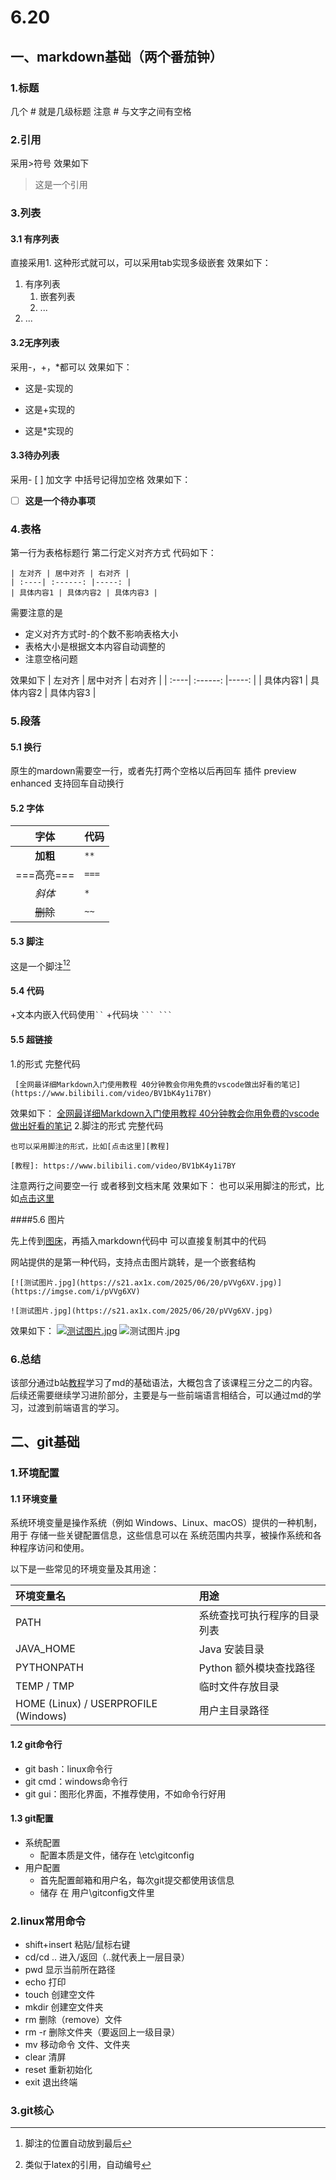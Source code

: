 # 6.20
## 一、markdown基础（两个番茄钟）
### 1.标题
几个 # 就是几级标题
注意 # 与文字之间有空格
### 2.引用
采用>符号
效果如下
> 这是一个引用
### 3.列表
#### 3.1 有序列表
直接采用1. 这种形式就可以，可以采用tab实现多级嵌套
效果如下：
1. 有序列表
   1. 嵌套列表
   2. ...
2. ...
#### 3.2无序列表
采用-，+，*都可以
效果如下：
- 这是-实现的
+ 这是+实现的
* 这是*实现的
#### 3.3待办列表
采用- [ ] 加文字
中括号记得加空格
效果如下：
- [ ] **这是一个待办事项**
### 4.表格
第一行为表格标题行
第二行定义对齐方式
代码如下：
```
| 左对齐 | 居中对齐 | 右对齐 |
| :----| :------: |-----: |
| 具体内容1 | 具体内容2 | 具体内容3 |
```
需要注意的是
+ 定义对齐方式时-的个数不影响表格大小
+ 表格大小是根据文本内容自动调整的
+ 注意空格问题

效果如下
| 左对齐 | 居中对齐 | 右对齐 |
| :----| :------: |-----: |
| 具体内容1 | 具体内容2 | 具体内容3 |

### 5.段落
#### 5.1 换行
原生的mardown需要空一行，或者先打两个空格以后再回车
  插件 preview enhanced 支持回车自动换行
#### 5.2 字体
| 字体 | 代码 |
| :--: | :--- |
| **加粗**| `**`|
| ===高亮=== | `===` |
| *斜体* | `*` |
| ~~删除~~ | `~~` |
#### 5.3 脚注
这是一个脚注[^1][^非文本内容]
[^1]: 脚注的位置自动放到最后
[^非文本内容]:类似于latex的引用，自动编号
#### 5.4 代码
+文本内嵌入代码使用` `` `
+代码块 ` ``` ``` `
#### 5.5 超链接
1.[]()的形式
完整代码
```
 [全网最详细Markdown入门使用教程 40分钟教会你用免费的vscode做出好看的笔记](https://www.bilibili.com/video/BV1bK4y1i7BY)
```
效果如下：
 [全网最详细Markdown入门使用教程 40分钟教会你用免费的vscode做出好看的笔记](https://www.bilibili.com/video/BV1bK4y1i7BY)
2.脚注的形式
完整代码
```
也可以采用脚注的形式，比如[点击这里][教程]

[教程]: https://www.bilibili.com/video/BV1bK4y1i7BY

```
注意两行之间要空一行
或者移到文档末尾
效果如下：
也可以采用脚注的形式，比如[点击这里][教程]

[教程]: https://www.bilibili.com/video/BV1bK4y1i7BY

####5.6 图片

先上传到[图床](https://imgse.com/)，再插入markdown代码中
可以直接复制其中的代码

网站提供的是第一种代码，支持点击图片跳转，是一个嵌套结构



```
[![测试图片.jpg](https://s21.ax1x.com/2025/06/20/pVVg6XV.jpg)](https://imgse.com/i/pVVg6XV)

![测试图片.jpg](https://s21.ax1x.com/2025/06/20/pVVg6XV.jpg)

```

效果如下：
[![测试图片.jpg](https://s21.ax1x.com/2025/06/20/pVVg6XV.jpg)](https://imgse.com/i/pVVg6XV "这是标题")
![测试图片.jpg](https://s21.ax1x.com/2025/06/20/pVVg6XV.jpg)

### 6.总结
该部分通过b站[教程]学习了md的基础语法，大概包含了该课程三分之二的内容。后续还需要继续学习进阶部分，主要是与一些前端语言相结合，可以通过md的学习，过渡到前端语言的学习。

## 二、git基础
### 1.环境配置
#### 1.1 环境变量
系统环境变量是操作系统（例如 Windows、Linux、macOS）提供的一种机制，用于 存储一些关键配置信息，这些信息可以在 系统范围内共享，被操作系统和各种程序访问和使用。

以下是一些常见的环境变量及其用途：

| 环境变量名 | 用途 |
| :--- | :--- |
| PATH | 系统查找可执行程序的目录列表 |
| JAVA_HOME | Java 安装目录 |
| PYTHONPATH | Python 额外模块查找路径 |
| TEMP / TMP | 临时文件存放目录 |
| HOME (Linux) / USERPROFILE (Windows) | 用户主目录路径 |
#### 1.2 git命令行
- git bash：linux命令行
- git cmd：windows命令行
- git gui：图形化界面，不推荐使用，不如命令行好用
#### 1.3 git配置
- 系统配置
  - 配置本质是文件，储存在 \etc\gitconfig 
- 用户配置
  - 首先配置邮箱和用户名，每次git提交都使用该信息
  - 储存 在 用户\gitconfig文件里
### 2.linux常用命令
- shift+insert 粘贴/鼠标右键 
- cd/cd ..  进入/返回（..就代表上一层目录）
- pwd 显示当前所在路径
- echo 打印
- touch 创建空文件
- mkdir 创建空文件夹
- rm 删除（remove）文件
- rm -r 删除文件夹（要返回上一级目录）
- mv  移动命令 文件、文件夹
- clear 清屏
- reset 重新初始化
- exit 退出终端
### 3.git核心


